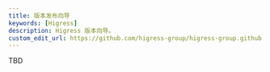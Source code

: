 ```yaml
---
title: 版本发布向导
keywords: [Higress]
description: Higress 版本向导。
custom_edit_url: https://github.com/higress-group/higress-group.github.io/blob/main/i18n/zh-cn/docusaurus-plugin-content-docs/current/developers/committer-guide/release-guide_dev.md
---
```


TBD